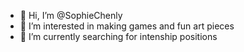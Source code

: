 - 👋 Hi, I’m @SophieChenly
- 👀 I’m interested in making games and fun art pieces
- 🌱 I’m currently searching for intenship positions

<!---
Soapdasnake/Soapdasnake is a ✨ special ✨ repository because its `README.md` (this file) appears on your GitHub profile.
You can click the Preview link to take a look at your changes.
--->
